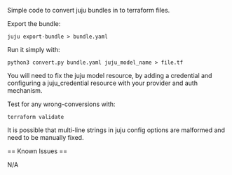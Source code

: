 Simple code to convert juju bundles in to terraform files.

Export the bundle:

```
juju export-bundle > bundle.yaml
```

Run it simply with: 

```
python3 convert.py bundle.yaml juju_model_name > file.tf
```

You will need to fix the juju model resource, by adding a credential and
configuring a juju_credential resource with your provider and auth mechanism.

Test for any wrong-conversions with:

```
terraform validate
```

It is possible that multi-line strings in juju config options are malformed
and need to be manually fixed.

== Known Issues ==

N/A
